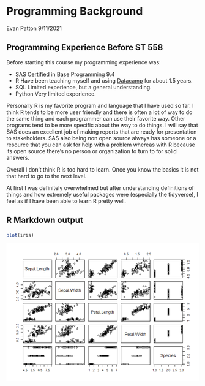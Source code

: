 Programming Background
================
Evan Patton
9/11/2021

## Programming Experience Before ST 558

Before starting this course my programming experience was:

-   SAS
    [Certified](https://www.certmetrics.com/SAS/public/candidate_directory_search.aspx)
    in Base Programming 9.4  
-   R Have been teaching myself and using
    [Datacamp](https://www.datacamp.com/) for about 1.5 years.  
-   SQL Limited experience, but a general understanding.  
-   Python Very limited experience.

Personally R is my favorite program and language that I have used so
far. I think R tends to be more user friendly and there is often a lot
of way to do the same thing and each programmer can use their favorite
way. Other programs tend to be more specific about the way to do things.
I will say that SAS does an excellent job of making reports that are
ready for presentation to stakeholders. SAS also being non open source
always has someone or a resource that you can ask for help with a
problem whereas with R because its open source there’s no person or
organization to turn to for solid answers.

Overall I don’t think R is too hard to learn. Once you know the basics
it is not that hard to go to the next level.

At first I was definitely overwhelmed but after understanding
definitions of things and how extremely useful packages were (especially
the tidyverse), I feel as if I have been able to learn R pretty well.

## R Markdown output

``` r
plot(iris)
```

![](../images/plot-1.png)<!-- -->
